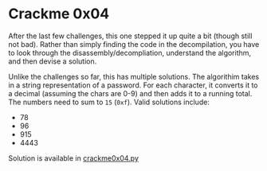 # Crackme 0x04

After the last few challenges, this one stepped it up quite a bit (though still 
not bad). Rather than simply finding the code in the decompilation, you have to 
look through the disassembly/decompliation, understand the algorithm, and then 
devise a solution.

Unlike the challenges so far, this has multiple solutions. The algorithim takes 
in a string representation of a password. For each character, it converts it to 
a decimal (assuming the chars are 0-9) and then adds it to a running total. The 
numbers need to sum to `15` (`0xf`). Valid solutions include:

- 78
- 96
- 915
- 4443

Solution is available in [crackme0x04.py](https://github.com/argodev/study/blob/main/src/ioli/crackme0x04.py)

